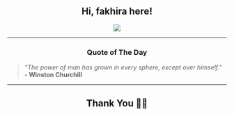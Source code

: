 <h2 align="center"> Hi, fakhira here!</h2>

<p align="center">
<a href="https://github.com/fakhiralkda" alt="github streak"><img src="https://dvst-streak.herokuapp.com/?user=fakhiralkda&theme=tokyonight&fire=DD472C"></a>
</p>

<hr>
<h3 align="center">Quote of The Day</h3>
<p align="center">
<blockquote>
<i>"The power of man has grown in every sphere, except over himself."</i>
<br>
<b>- Winston Churchill</b>
</blockquote>
</p>


<hr>
<h2 align="center">Thank You 🙏🏼</h2>
